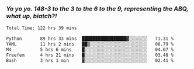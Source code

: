 ### ***Yo yo yo. 148-3 to the 3 to the 6 to the 9, representing the ABQ, what up, biatch?!***

<!--START_SECTION:waka-->

```txt
Total Time: 122 hrs 39 mins

Python       89 hrs 33 mins  █████████████████▓░░░░░░░   71.31 %
YAML         11 hrs 2 mins   ██▒░░░░░░░░░░░░░░░░░░░░░░   08.79 %
M4           5 hrs 6 mins    █░░░░░░░░░░░░░░░░░░░░░░░░   04.07 %
Freefem      4 hrs 21 mins   █░░░░░░░░░░░░░░░░░░░░░░░░   03.48 %
Bash         3 hrs 1 min     ▓░░░░░░░░░░░░░░░░░░░░░░░░   02.41 %
```

<!--END_SECTION:waka-->

<!--
**AJMC2002/AJMC2002** is a ✨ _special_ ✨ repository because its `README.md` (this file) appears on your GitHub profile.

Here are some ideas to get you started:

- 🔭 I’m currently working on ...
- 🌱 I’m currently learning ...
- 👯 I’m looking to collaborate on ...
- 🤔 I’m looking for help with ...
- 💬 Ask me about ...
- 📫 How to reach me: ...
- 😄 Pronouns: ...
- ⚡ Fun fact: ...
-->
